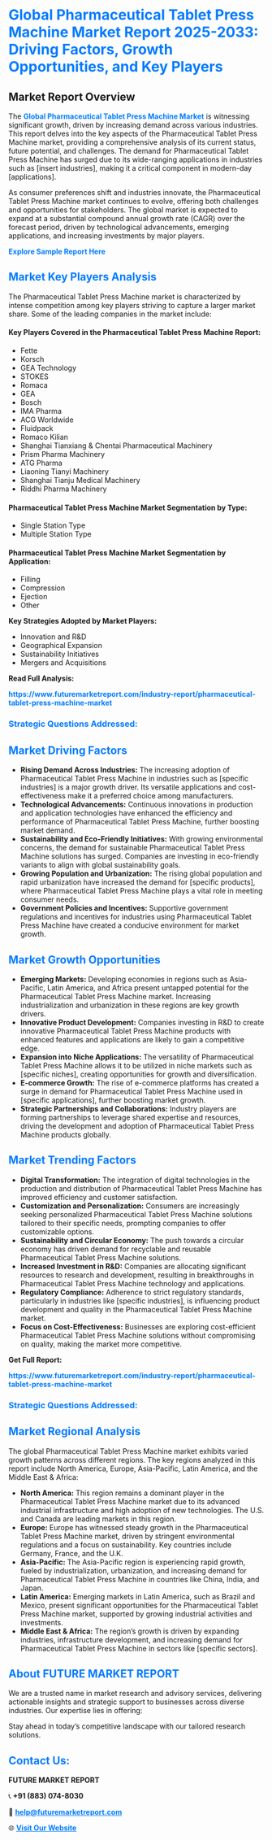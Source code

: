 <h1 style="color: #007BFF;">Global Pharmaceutical Tablet Press Machine Market Report 2025-2033: Driving Factors, Growth Opportunities, and Key Players</h1>

<section id="overview">
<h2>Market Report Overview</h2>
<p>The <a href="https://www.futuremarketreport.com/industry-report/pharmaceutical-tablet-press-machine-market" style="color: #007BFF; text-decoration: none;"><strong>Global Pharmaceutical Tablet Press Machine Market</strong></a> is witnessing significant growth, driven by increasing demand across various industries. This report delves into the key aspects of the Pharmaceutical Tablet Press Machine market, providing a comprehensive analysis of its current status, future potential, and challenges. The demand for Pharmaceutical Tablet Press Machine has surged due to its wide-ranging applications in industries such as [insert industries], making it a critical component in modern-day [applications].</p>
<p>As consumer preferences shift and industries innovate, the Pharmaceutical Tablet Press Machine market continues to evolve, offering both challenges and opportunities for stakeholders. The global market is expected to expand at a substantial compound annual growth rate (CAGR) over the forecast period, driven by technological advancements, emerging applications, and increasing investments by major players.</p>
</section>

<section id="overview">
<p><a href="https://www.futuremarketreport.com/request-sample/reportId=60162" style="color: #007BFF; text-decoration: none;"><strong>Explore Sample Report Here</strong></a></p>
</section>

<section id="key-players">
<h2 style="color: #007BFF;">Market Key Players Analysis</h2>
<p>The Pharmaceutical Tablet Press Machine market is characterized by intense competition among key players striving to capture a larger market share. Some of the leading companies in the market include:</p>
<h4>Key Players Covered in the Pharmaceutical Tablet Press Machine Report:</h4>
<ul><li>Fette</li><li>Korsch</li><li>GEA Technology</li><li>STOKES</li><li>Romaca</li><li>GEA</li><li>Bosch</li><li>IMA Pharma</li><li>ACG Worldwide</li><li>Fluidpack</li><li>Romaco Kilian</li><li>Shanghai Tianxiang &amp; Chentai Pharmaceutical Machinery</li><li>Prism Pharma Machinery</li><li>ATG Pharma</li><li>Liaoning Tianyi Machinery</li><li>Shanghai Tianju Medical Machinery</li><li>Riddhi Pharma Machinery</li></ul>
<h4>Pharmaceutical Tablet Press Machine Market Segmentation by Type:</h4>
<ul><li>Single Station Type</li><li>Multiple Station Type</li></ul>

<h4>Pharmaceutical Tablet Press Machine Market Segmentation by Application:</h4>
<ul><li>Filling</li><li>Compression</li><li>Ejection</li><li>Other</li></ul>
<p><strong>Key Strategies Adopted by Market Players:</strong></p>
<ul>
<li>Innovation and R&D</li>
<li>Geographical Expansion</li>
<li>Sustainability Initiatives</li>
<li>Mergers and Acquisitions</li>
</ul>
</section>

<section>
<p><strong>Read Full Analysis: </strong></p><a href="https://www.futuremarketreport.com/industry-report/pharmaceutical-tablet-press-machine-market" style="color: #007BFF; text-decoration: none;"><strong>https://www.futuremarketreport.com/industry-report/pharmaceutical-tablet-press-machine-market</strong></a>
<h3 style="color: #007BFF;">Strategic Questions Addressed:</h3>
</section>

<section id="driving-factors">
<h2 style="color: #007BFF;">Market Driving Factors</h2>
<ul>
<li><strong>Rising Demand Across Industries:</strong> The increasing adoption of Pharmaceutical Tablet Press Machine in industries such as [specific industries] is a major growth driver. Its versatile applications and cost-effectiveness make it a preferred choice among manufacturers.</li>
<li><strong>Technological Advancements:</strong> Continuous innovations in production and application technologies have enhanced the efficiency and performance of Pharmaceutical Tablet Press Machine, further boosting market demand.</li>
<li><strong>Sustainability and Eco-Friendly Initiatives:</strong> With growing environmental concerns, the demand for sustainable Pharmaceutical Tablet Press Machine solutions has surged. Companies are investing in eco-friendly variants to align with global sustainability goals.</li>
<li><strong>Growing Population and Urbanization:</strong> The rising global population and rapid urbanization have increased the demand for [specific products], where Pharmaceutical Tablet Press Machine plays a vital role in meeting consumer needs.</li>
<li><strong>Government Policies and Incentives:</strong> Supportive government regulations and incentives for industries using Pharmaceutical Tablet Press Machine have created a conducive environment for market growth.</li>
</ul>
</section>

<section id="growth-opportunities">
<h2 style="color: #007BFF;">Market Growth Opportunities</h2>
<ul>
<li><strong>Emerging Markets:</strong> Developing economies in regions such as Asia-Pacific, Latin America, and Africa present untapped potential for the Pharmaceutical Tablet Press Machine market. Increasing industrialization and urbanization in these regions are key growth drivers.</li>
<li><strong>Innovative Product Development:</strong> Companies investing in R&D to create innovative Pharmaceutical Tablet Press Machine products with enhanced features and applications are likely to gain a competitive edge.</li>
<li><strong>Expansion into Niche Applications:</strong> The versatility of Pharmaceutical Tablet Press Machine allows it to be utilized in niche markets such as [specific niches], creating opportunities for growth and diversification.</li>
<li><strong>E-commerce Growth:</strong> The rise of e-commerce platforms has created a surge in demand for Pharmaceutical Tablet Press Machine used in [specific applications], further boosting market growth.</li>
<li><strong>Strategic Partnerships and Collaborations:</strong> Industry players are forming partnerships to leverage shared expertise and resources, driving the development and adoption of Pharmaceutical Tablet Press Machine products globally.</li>
</ul>
</section>

<section id="trending-factors">
<h2 style="color: #007BFF;">Market Trending Factors</h2>
<ul>
<li><strong>Digital Transformation:</strong> The integration of digital technologies in the production and distribution of Pharmaceutical Tablet Press Machine has improved efficiency and customer satisfaction.</li>
<li><strong>Customization and Personalization:</strong> Consumers are increasingly seeking personalized Pharmaceutical Tablet Press Machine solutions tailored to their specific needs, prompting companies to offer customizable options.</li>
<li><strong>Sustainability and Circular Economy:</strong> The push towards a circular economy has driven demand for recyclable and reusable Pharmaceutical Tablet Press Machine solutions.</li>
<li><strong>Increased Investment in R&D:</strong> Companies are allocating significant resources to research and development, resulting in breakthroughs in Pharmaceutical Tablet Press Machine technology and applications.</li>
<li><strong>Regulatory Compliance:</strong> Adherence to strict regulatory standards, particularly in industries like [specific industries], is influencing product development and quality in the Pharmaceutical Tablet Press Machine market.</li>
<li><strong>Focus on Cost-Effectiveness:</strong> Businesses are exploring cost-efficient Pharmaceutical Tablet Press Machine solutions without compromising on quality, making the market more competitive.</li>
</ul>
</section>

<section>
<p><strong>Get Full Report: </strong></p><a href="https://www.futuremarketreport.com/industry-report/pharmaceutical-tablet-press-machine-market" style="color: #007BFF; text-decoration: none;"><strong>https://www.futuremarketreport.com/industry-report/pharmaceutical-tablet-press-machine-market</strong></a>
<h3 style="color: #007BFF;">Strategic Questions Addressed:</h3>
</section>


<section id="regional-analysis">
<h2 style="color: #007BFF;">Market Regional Analysis</h2>
<p>The global Pharmaceutical Tablet Press Machine market exhibits varied growth patterns across different regions. The key regions analyzed in this report include North America, Europe, Asia-Pacific, Latin America, and the Middle East & Africa:</p>
<ul>
<li><strong>North America:</strong> This region remains a dominant player in the Pharmaceutical Tablet Press Machine market due to its advanced industrial infrastructure and high adoption of new technologies. The U.S. and Canada are leading markets in this region.</li>
<li><strong>Europe:</strong> Europe has witnessed steady growth in the Pharmaceutical Tablet Press Machine market, driven by stringent environmental regulations and a focus on sustainability. Key countries include Germany, France, and the U.K.</li>
<li><strong>Asia-Pacific:</strong> The Asia-Pacific region is experiencing rapid growth, fueled by industrialization, urbanization, and increasing demand for Pharmaceutical Tablet Press Machine in countries like China, India, and Japan.</li>
<li><strong>Latin America:</strong> Emerging markets in Latin America, such as Brazil and Mexico, present significant opportunities for the Pharmaceutical Tablet Press Machine market, supported by growing industrial activities and investments.</li>
<li><strong>Middle East & Africa:</strong> The region’s growth is driven by expanding industries, infrastructure development, and increasing demand for Pharmaceutical Tablet Press Machine in sectors like [specific sectors].</li>
</ul>
</section>

<footer>
<h2 style="color: #007BFF;">About FUTURE MARKET REPORT</h2>
<p>We are a trusted name in market research and advisory services, delivering actionable insights and strategic support to businesses across diverse industries. Our expertise lies in offering:</p>

<p>Stay ahead in today’s competitive landscape with our tailored research solutions.</p>

<h2 style="color: #007BFF;">Contact Us:</h2>
<p><strong>FUTURE MARKET REPORT</strong></p>
<p>📞 <strong>+91 (883) 074-8030</strong></p>
<p>📧 <strong><a href="mailto:help@futuremarketreport.com" style="color: #007BFF;">help@futuremarketreport.com</a></strong></p>
<p>🌐 <strong><a href="https://www.futuremarketreport.com/" style="color: #007BFF;">Visit Our Website</a></strong></p>
</footer>